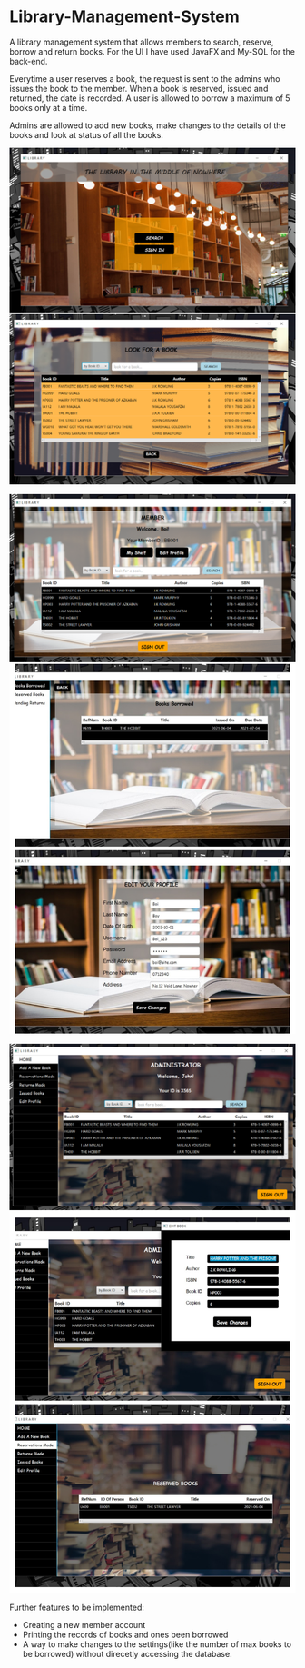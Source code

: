 # Library-Management-System

A library management system that allows members to search, reserve, borrow and return books. For the UI I have used JavaFX and My-SQL for the back-end.


Everytime a user reserves a book, the request is sent to the admins who issues the book to the member. When a book is reserved, issued and returned, the date is recorded.
A user is allowed to borrow a maximum of 5 books only at a time.


Admins are allowed to add new books, make changes to the details of the books and look at status of all the books.

![alt text](https://github.com/amateur-coder-1002/Library-Management-System/blob/main/Screenshots/WelcomeScene.png)
![alt text](https://github.com/amateur-coder-1002/Library-Management-System/blob/main/Screenshots/SearchScene.png)


![alt text](https://github.com/amateur-coder-1002/Library-Management-System/blob/main/Screenshots/MemberPage.png)
![alt text](https://github.com/amateur-coder-1002/Library-Management-System/blob/main/Screenshots/Member_collage.jpg)


![alt text](https://github.com/amateur-coder-1002/Library-Management-System/blob/main/Screenshots/AdminPage.png)
![alt text](https://github.com/amateur-coder-1002/Library-Management-System/blob/main/Screenshots/Admin_collage.jpg)


Further features to be implemented:
- Creating a new member account
- Printing the records of books and ones been borrowed
- A way to make changes to the settings(like the number of max books to be borrowed) without direcetly accessing the database.
